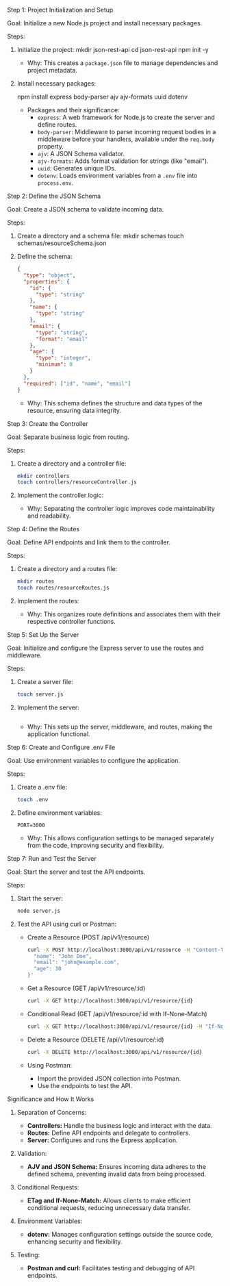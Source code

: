 
Step 1: Project Initialization and Setup

Goal: Initialize a new Node.js project and install necessary packages.

Steps:
1. Initialize the project:
   mkdir json-rest-api
   cd json-rest-api
   npm init -y
   
   - Why: This creates a `package.json` file to manage dependencies and project metadata.

2. Install necessary packages:
   
   npm install express body-parser ajv ajv-formats uuid dotenv
   
   - Packages and their significance:
     - `express`: A web framework for Node.js to create the server and define routes.
     - `body-parser`: Middleware to parse incoming request bodies in a middleware before your handlers, available under the `req.body` property.
     - `ajv`: A JSON Schema validator.
     - `ajv-formats`: Adds format validation for strings (like "email").
     - `uuid`: Generates unique IDs.
     - `dotenv`: Loads environment variables from a `.env` file into `process.env`.

Step 2: Define the JSON Schema

Goal: Create a JSON schema to validate incoming data.

Steps:
1. Create a directory and a schema file:
   mkdir schemas
   touch schemas/resourceSchema.json
   
2. Define the schema:
   ```json
   {
     "type": "object",
     "properties": {
       "id": {
         "type": "string"
       },
       "name": {
         "type": "string"
       },
       "email": {
         "type": "string",
         "format": "email"
       },
       "age": {
         "type": "integer",
         "minimum": 0
       }
     },
     "required": ["id", "name", "email"]
   }
   ```
   - Why: This schema defines the structure and data types of the resource, ensuring data integrity.

Step 3: Create the Controller

Goal: Separate business logic from routing.

Steps:
1. Create a directory and a controller file:
   ```bash
   mkdir controllers
   touch controllers/resourceController.js
   ```
2. Implement the controller logic:
   
   - Why: Separating the controller logic improves code maintainability and readability.

Step 4: Define the Routes

Goal: Define API endpoints and link them to the controller.

Steps:
1. Create a directory and a routes file:
   ```bash
   mkdir routes
   touch routes/resourceRoutes.js
   ```
2. Implement the routes:
   
   - Why: This organizes route definitions and associates them with their respective controller functions.

Step 5: Set Up the Server

Goal: Initialize and configure the Express server to use the routes and middleware.

Steps:
1. Create a server file:
   ```bash
   touch server.js
   ```
2. Implement the server:
   ```javascript
   ```
   - Why: This sets up the server, middleware, and routes, making the application functional.

Step 6: Create and Configure .env File

Goal: Use environment variables to configure the application.

Steps:
1. Create a .env file:
   ```bash
   touch .env
   ```
2. Define environment variables:
   ```env
   PORT=3000
   ```
   - Why: This allows configuration settings to be managed separately from the code, improving security and flexibility.

Step 7: Run and Test the Server

Goal: Start the server and test the API endpoints.

Steps:
1. Start the server:
   ```bash
   node server.js
   ```
2. Test the API using curl or Postman:

   - Create a Resource (POST /api/v1/resource)
     ```bash
     curl -X POST http://localhost:3000/api/v1/resource -H "Content-Type: application/json" -d '{
       "name": "John Doe",
       "email": "john@example.com",
       "age": 30
     }'
     ```

   - Get a Resource (GET /api/v1/resource/:id)
     ```bash
     curl -X GET http://localhost:3000/api/v1/resource/{id}
     ```

   - Conditional Read (GET /api/v1/resource/:id with If-None-Match)
     ```bash
     curl -X GET http://localhost:3000/api/v1/resource/{id} -H "If-None-Match: {etag}"
     ```

   - Delete a Resource (DELETE /api/v1/resource/:id)
     ```bash
     curl -X DELETE http://localhost:3000/api/v1/resource/{id}
     ```

   - Using Postman:
     - Import the provided JSON collection into Postman.
     - Use the endpoints to test the API.

Significance and How It Works

1. Separation of Concerns:
   - **Controllers:** Handle the business logic and interact with the data.
   - **Routes:** Define API endpoints and delegate to controllers.
   - **Server:** Configures and runs the Express application.

2. Validation:
   - **AJV and JSON Schema:** Ensures incoming data adheres to the defined schema, preventing invalid data from being processed.

3. Conditional Requests:
   - **ETag and If-None-Match:** Allows clients to make efficient conditional requests, reducing unnecessary data transfer.

4. Environment Variables:
   - **dotenv:** Manages configuration settings outside the source code, enhancing security and flexibility.

5. Testing:
   - **Postman and curl:** Facilitates testing and debugging of API endpoints.
